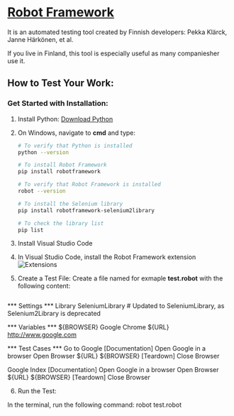 # [Robot Framework](https://robotframework.org/)

It is an automated testing tool created by Finnish developers: Pekka Klärck, Janne Härkönen, et al. 

If you live in Finland, this tool is especially useful as many companiesher use it.

## How to Test Your Work:

### Get Started with Installation:

1. Install Python: [Download Python](https://www.python.org/downloads/)

2. On Windows, navigate to **cmd** and type:

     ```sh
   # To verify that Python is installed
   python --version

   # To install Robot Framework
   pip install robotframework

   # To verify that Robot Framework is installed
   robot --version

   # To install the Selenium library
   pip install robotframework-selenium2library

   # To check the library list
   pip list
   
3. Install Visual Studio Code

4. In Visual Studio Code, install the Robot Framework extension
   ![Extensions](https://github.com/Mays-M/Images/extensions.png)
5. Create a Test File: Create a file named for exmaple **test.robot** with the following content:
   ```sh
 *** Settings ***
Library           SeleniumLibrary  # Updated to SeleniumLibrary, as Selenium2Library is deprecated

*** Variables ***
${BROWSER}        Google Chrome
${URL}            http://www.google.com

*** Test Cases ***
Go to Google
    [Documentation]    Open Google in a browser
    Open Browser    ${URL}    ${BROWSER}
    [Teardown]    Close Browser

Google Index
    [Documentation]    Open Google in a browser
    Open Browser    ${URL}    ${BROWSER}
    [Teardown]    Close Browser

    
6. Run the Test:

In the terminal, run the following command: robot test.robot
